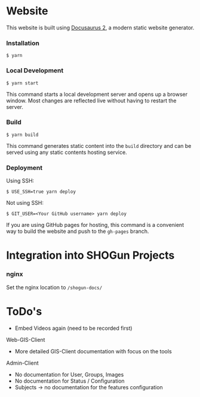 # Website

This website is built using [Docusaurus 2](https://docusaurus.io/), a modern static website generator.

### Installation

```
$ yarn
```

### Local Development

```
$ yarn start
```

This command starts a local development server and opens up a browser window. Most changes are reflected live without having to restart the server.

### Build

```
$ yarn build
```

This command generates static content into the `build` directory and can be served using any static contents hosting service.

### Deployment

Using SSH:

```
$ USE_SSH=true yarn deploy
```

Not using SSH:

```
$ GIT_USER=<Your GitHub username> yarn deploy
```

If you are using GitHub pages for hosting, this command is a convenient way to build the website and push to the `gh-pages` branch.

# Integration into SHOGun Projects

### nginx
Set the nginx location to `/shogun-docs/`

# ToDo's
- Embed Videos again (need to be recorded first)

Web-GIS-Client
- More detailed GIS-Client documentation with focus on the tools

Admin-Client
- No documentation for User, Groups, Images
- No documentation for Status / Configuration
- Subjects -> no documentation for the features configuration
